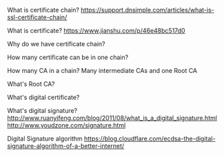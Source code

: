 What is certificate chain?
https://support.dnsimple.com/articles/what-is-ssl-certificate-chain/

What is certificate?
https://www.jianshu.com/p/46e48bc517d0

Why do we have certificate chain?

How many certificate can be in one chain?

How many CA in a chain?
Many intermediate CAs and one Root CA

What's Root CA?

What's digital certificate?

What's digital signature?
http://www.ruanyifeng.com/blog/2011/08/what_is_a_digital_signature.html
http://www.youdzone.com/signature.html

Digital Signature algorithm
https://blog.cloudflare.com/ecdsa-the-digital-signature-algorithm-of-a-better-internet/



